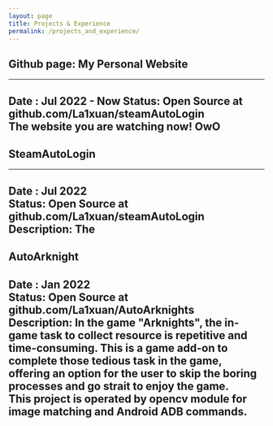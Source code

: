 ```yaml
---
layout: page
title: Projects & Experience
permalink: /projects_and_experience/
---
```


## Github page: My Personal Website
---------------------------------------------------------------------------------------------------------------------------
Date  : Jul 2022 - Now
Status: Open Source at github.com/La1xuan/steamAutoLogin  
The website you are watching now! OwO  
---------------------------------------------------------------------------------------------------------------------------


## SteamAutoLogin
---------------------------------------------------------------------------------------------------------------------------
Date  : Jul 2022  
Status: Open Source at github.com/La1xuan/steamAutoLogin  
Description: The  
------------------------------------------------------------------------------------------------------------------------------

## AutoArknight
Date  : Jan 2022  
Status: Open Source at github.com/La1xuan/AutoArknights  
Description: In the game "Arknights", the in-game task to collect resource is repetitive and time-consuming. This is a game add-on to complete those tedious task in the game, offering an option for the user to skip the boring processes and go strait to enjoy the game.  
This project is operated by opencv module for image matching and Android ADB commands.  
---------------------------------------------------------------------------------------------------------------------------------
